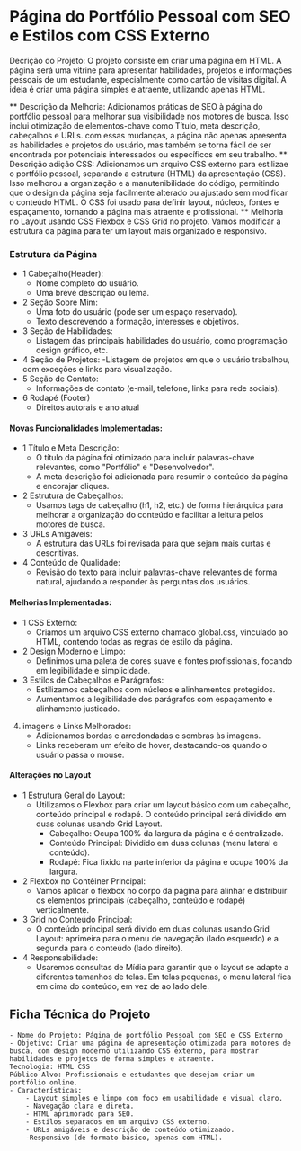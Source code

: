 # Página do Portfólio Pessoal com SEO e Estilos com CSS Externo
Decrição do Projeto: O projeto consiste em criar uma página em HTML. A página será uma vitrine para apresentar habilidades, projetos e informações pessoais de um estudante, especialmente como cartão de visitas digital. A ideia é criar uma página simples e atraente, utilizando apenas HTML.

** Descrição da Melhoria: Adicionamos práticas de SEO à página do portfólio pessoal para melhorar sua visibilidade nos motores de busca. Isso inclui otimização de elementos-chave como Título, meta descrição, cabeçalhos e URLs. com essas mudanças, a página não apenas apresenta as habilidades e projetos do usuário, mas também se torna fácil de ser encontrada por potenciais interessados ou específicos em seu trabalho.
** Descrição adição CSS: Adicionamos um arquivo CSS externo para estilizae o portfólio pessoal, separando a estrutura (HTML) da apresentação (CSS). Isso melhorou a organização e a manutenibilidade do código, permitindo que o design da página seja facilmente alterado ou ajustado sem modificar o conteúdo HTML. O CSS foi usado para definir layout, núcleos, fontes e espaçamento, tornando a página mais atraente e profissional.
** Melhoria no Layout usando CSS Flexbox e CSS Grid no projeto. Vamos modificar a estrutura da página para ter um layout mais organizado e responsivo.
### Estrutura da Página
- 1 Cabeçalho(Header):
    - Nome completo do usuário.
    - Uma breve descrição ou lema.
- 2 Seção Sobre Mim:
    - Uma foto do usuário (pode ser um espaço reservado).
    - Texto descrevendo a formação, interesses e objetivos.
- 3 Seção de Habilidades:
    - Listagem das principais habilidades do usuário, como programação design gráfico, etc.
- 4 Seção de Projetos:
    -Listagem de projetos em que o usuário trabalhou, com exceções e links para visualização.
- 5 Seção de Contato:
    - Informações de contato (e-mail, telefone, links para rede sociais).
- 6 Rodapé (Footer)
    - Direitos autorais e ano atual

#### Novas Funcionalidades Implementadas:
- 1 Título e Meta Descrição:
    - O título da página foi otimizado para incluir palavras-chave relevantes, como "Portfólio" e "Desenvolvedor".
    - A meta descrição foi adicionada para resumir o conteúdo da página e encorajar cliques.
- 2 Estrutura de Cabeçalhos:
    - Usamos tags de cabeçalho (h1, h2, etc.) de forma hierárquica para melhorar a organização do conteúdo e facilitar a leitura pelos motores de busca.
- 3 URLs Amigáveis:
    - A estrutura das URLs foi revisada para que sejam mais curtas e descritivas.
- 4 Conteúdo de Qualidade:
    - Revisão do texto para incluir palavras-chave relevantes de forma natural, ajudando a responder às perguntas dos usuários.
#### Melhorias Implementadas:
- 1 CSS Externo:
    - Criamos um arquivo CSS externo chamado global.css, vinculado ao HTML, contendo todas as regras de estilo da página.
- 2 Design Moderno e Limpo:
    - Definimos uma paleta de cores suave e fontes profissionais, focando em legibilidade e simplicidade.
- 3 Estilos de Cabeçalhos e Parágrafos:
    - Estilizamos cabeçalhos com núcleos e alinhamentos protegidos.
    - Aumentamos a legibilidade dos parágrafos com espaçamento e alinhamento justicado.
4. imagens e Links Melhorados:
    - Adicionamos bordas e arredondadas e sombras às imagens.
    - Links receberam um efeito de hover, destacando-os quando o usuário passa o mouse.
#### Alterações no Layout
- 1 Estrutura Geral do Layout:
    - Utilizamos o Flexbox para criar um layout básico com um cabeçalho, conteúdo principal e rodapé. O conteúdo principal será dividido em duas colunas usando Grid Layout.
        - Cabeçalho: Ocupa 100% da largura da página e é centralizado.
        - Conteúdo Principal: Dividido em duas colunas (menu lateral e conteúdo).
        - Rodapé: Fica fixido na parte inferior da página e ocupa 100% da largura.
- 2 Flexbox no Contêiner Principal:
    - Vamos aplicar o flexbox no corpo da página para alinhar e distribuir os elementos principais (cabeçalho, conteúdo e rodapé) verticalmente.
- 3 Grid no Conteúdo Principal:
    - O conteúdo principal será divido em duas colunas usando Grid Layout: aprimeira para o menu de navegação (lado esquerdo) e a segunda para o conteúdo (lado direito).
- 4 Responsabilidade:
    - Usaremos consultas de Mídia para garantir que o layout se adapte a diferentes tamanhos de telas. Em telas pequenas, o menu lateral fica em cima do conteúdo, em vez de ao lado dele.
## Ficha Técnica do Projeto
    - Nome do Projeto: Página de portfólio Pessoal com SEO e CSS Externo
    - Objetivo: Criar uma página de apresentação otimizada para motores de busca, com design moderno utilizando CSS externo, para mostrar habilidades e projetos de forma simples e atraente.
    Tecnologia: HTML CSS
    Público-Alvo: Profissionais e estudantes que desejam criar um portfólio online.
    - Características:
        - Layout simples e limpo com foco em usabilidade e visual claro.
        - Navegação clara e direta.
        - HTML aprimorado para SEO.
        - Estilos separados em um arquivo CSS externo.
        - URLs amigáveis e descrição de conteúdo otimizaado.
        -Responsivo (de formato básico, apenas com HTML).
